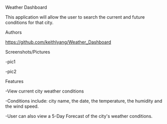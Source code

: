 Weather Dashboard

This application will allow the user to search the current and future conditions for that city. 

Authors

https://github.com/keithlyang/Weather_Dashboard

Screenshots/Pictures

-pic1

-pic2

Features

-View current city weather conditions

-Conditions include: city name, the date, the temperature, the humidity and the wind speed.

-User can also view a 5-Day Forecast of the city's weather conditions.